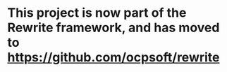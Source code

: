 This  project is now part of the Rewrite framework, and has moved to https://github.com/ocpsoft/rewrite
===========
